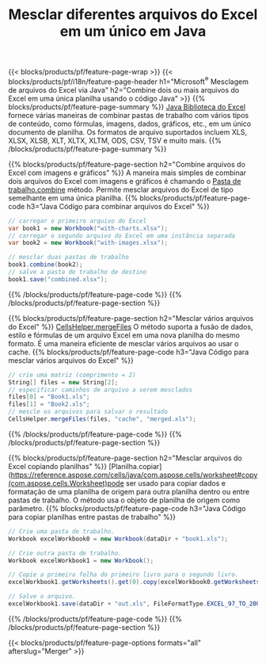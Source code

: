 ﻿---
title: Mesclar diferentes arquivos do Excel em um único em Java
url: /pt/java/merger/
description: Mescle arquivos do Excel usando Java em várias planilhas ou em uma única planilha. Mescle, combine ou concatene documentos do Excel em PDF, Imagens e HTML também.
---
{{< blocks/products/pf/feature-page-wrap >}}
{{< blocks/products/pf/i18n/feature-page-header h1="Microsoft<sup>&reg;</sup> Mesclagem de arquivos do Excel via Java" h2="Combine dois ou mais arquivos do Excel em uma única planilha usando o código Java" >}}
{{% blocks/products/pf/feature-page-summary %}}
[Java Biblioteca do Excel](/cells/java/) fornece várias maneiras de combinar pastas de trabalho com vários tipos de conteúdo, como fórmulas, imagens, dados, gráficos, etc., em um único documento de planilha. Os formatos de arquivo suportados incluem XLS, XLSX, XLSB, XLT, XLTX, XLTM, ODS, CSV, TSV e muito mais.
{{% /blocks/products/pf/feature-page-summary %}}

{{% blocks/products/pf/feature-page-section h2="Combine arquivos do Excel com imagens e gráficos" %}}
A maneira mais simples de combinar dois arquivos do Excel com imagens e gráficos é chamando o [Pasta de trabalho.combine](https://reference.aspose.com/cells/java/com.aspose.cells/workbook#combine(com.aspose.cells.Workbook)) método. Permite mesclar arquivos do Excel de tipo semelhante em uma única planilha.
{{% blocks/products/pf/feature-page-code h3="Java Código para combinar arquivos do Excel" %}}

```cs
// carregar o primeiro arquivo do Excel
var book1 = new Workbook("with-charts.xlsx");
// carregar o segundo arquivo do Excel em uma instância separada
var book2 = new Workbook("with-images.xlsx");

// mesclar duas pastas de trabalho
book1.combine(book2);
// salve a pasta de trabalho de destino 
book1.save("combined.xlsx");

```
{{% /blocks/products/pf/feature-page-code %}}
{{% /blocks/products/pf/feature-page-section %}}

{{% blocks/products/pf/feature-page-section h2="Mesclar vários arquivos do Excel" %}}
[CellsHelper.mergeFiles](https://reference.aspose.com/cells/java/com.aspose.cells/cellshelper#mergeFiles) O método suporta a fusão de dados, estilo e fórmulas de um arquivo Excel em uma nova planilha do mesmo formato. É uma maneira eficiente de mesclar vários arquivos ao usar o cache. 
{{% blocks/products/pf/feature-page-code h3="Java Código para mesclar vários arquivos do Excel" %}}

```cs
// crie uma matriz (comprimento = 2)
String[] files = new String[2];
// especificar caminhos de arquivo a serem mesclados
files[0] = "Book1.xls";
files[1] = "Book2.xls";
// mescle os arquivos para salvar o resultado
CellsHelper.mergeFiles(files, "cache", "merged.xls");


```
{{% /blocks/products/pf/feature-page-code %}}
{{% /blocks/products/pf/feature-page-section %}}

{{% blocks/products/pf/feature-page-section h2="Mesclar arquivos do Excel copiando planilhas" %}}
[Planilha.copiar](https://reference.aspose.com/cells/java/com.aspose.cells/worksheet#copy(com.aspose.cells.Worksheet)pode ser usado para copiar dados e formatação de uma planilha de origem para outra planilha dentro ou entre pastas de trabalho. O método usa o objeto de planilha de origem como parâmetro.
{{% blocks/products/pf/feature-page-code h3="Java Código para copiar planilhas entre pastas de trabalho" %}}

```cs
// Crie uma pasta de trabalho.
Workbook excelWorkbook0 = new Workbook(dataDir + "book1.xls");

// Crie outra pasta de trabalho.
Workbook excelWorkbook1 = new Workbook();

// Copie a primeira folha do primeiro livro para o segundo livro.
excelWorkbook1.getWorksheets().get(0).copy(excelWorkbook0.getWorksheets().get(0));

// Salve o arquivo.
excelWorkbook1.save(dataDir + "out.xls", FileFormatType.EXCEL_97_TO_2003);

```
{{% /blocks/products/pf/feature-page-code %}}
{{% /blocks/products/pf/feature-page-section %}}

{{< blocks/products/pf/feature-page-options formats="all" afterslug="Merger" >}}